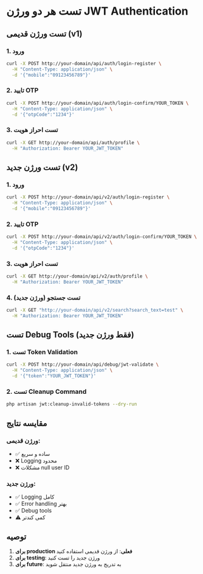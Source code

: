 # تست هر دو ورژن JWT Authentication

## تست ورژن قدیمی (v1)

### 1. ورود
```bash
curl -X POST http://your-domain/api/auth/login-register \
  -H "Content-Type: application/json" \
  -d '{"mobile":"09123456789"}'
```

### 2. تایید OTP
```bash
curl -X POST http://your-domain/api/auth/login-confirm/YOUR_TOKEN \
  -H "Content-Type: application/json" \
  -d '{"otpCode":"1234"}'
```

### 3. تست احراز هویت
```bash
curl -X GET http://your-domain/api/auth/profile \
  -H "Authorization: Bearer YOUR_JWT_TOKEN"
```

## تست ورژن جدید (v2)

### 1. ورود
```bash
curl -X POST http://your-domain/api/v2/auth/login-register \
  -H "Content-Type: application/json" \
  -d '{"mobile":"09123456789"}'
```

### 2. تایید OTP
```bash
curl -X POST http://your-domain/api/v2/auth/login-confirm/YOUR_TOKEN \
  -H "Content-Type: application/json" \
  -d '{"otpCode":"1234"}'
```

### 3. تست احراز هویت
```bash
curl -X GET http://your-domain/api/v2/auth/profile \
  -H "Authorization: Bearer YOUR_JWT_TOKEN"
```

### 4. تست جستجو (ورژن جدید)
```bash
curl -X GET "http://your-domain/api/v2/search?search_text=test" \
  -H "Authorization: Bearer YOUR_JWT_TOKEN"
```

## تست Debug Tools (فقط ورژن جدید)

### 1. تست Token Validation
```bash
curl -X POST http://your-domain/api/debug/jwt-validate \
  -H "Content-Type: application/json" \
  -d '{"token":"YOUR_JWT_TOKEN"}'
```

### 2. تست Cleanup Command
```bash
php artisan jwt:cleanup-invalid-tokens --dry-run
```

## مقایسه نتایج

### ورژن قدیمی:
- ✅ ساده و سریع
- ❌ Logging محدود
- ❌ مشکلات null user ID

### ورژن جدید:
- ✅ Logging کامل
- ✅ Error handling بهتر
- ✅ Debug tools
- ⚠️ کمی کندتر

## توصیه

1. **برای production فعلی**: از ورژن قدیمی استفاده کنید
2. **برای testing**: ورژن جدید را تست کنید
3. **برای future**: به تدریج به ورژن جدید منتقل شوید 